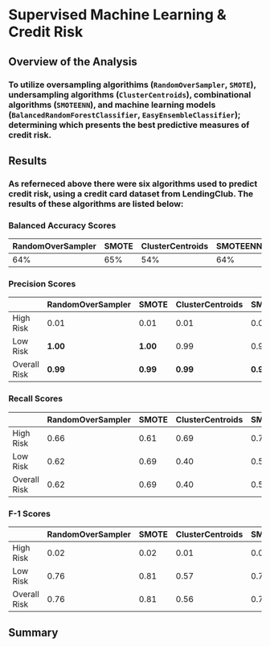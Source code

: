 # Supervised Machine Learning & Credit Risk

## Overview of the Analysis

### To utilize oversampling algorithims (``RandomOverSampler``, ``SMOTE``), undersampling algorithms (``ClusterCentroids``), combinational algorithms (``SMOTEENN``), and machine learning models (``BalancedRandomForestClassifier``, ``EasyEnsembleClassifier``); determining which presents the best predictive measures of credit risk. 

## Results

### As referneced above there were six algorithms used to predict credit risk, using a credit card dataset from LendingClub. The results of these algorithms are listed below:

### Balanced Accuracy Scores


| RandomOverSampler | SMOTE            | ClusterCentroids | SMOTEENN | BalancedRandomForestClassifier | EasyEnsembleClassifier |
| ----------------- | ---------------- | ---------------- | -------- | ------------------------------ | ---------------------- |
| 64%               | 65%              | 54%              | 64%      | 79%                            |  **93%**               |

### Precision Scores

|               | RandomOverSampler | SMOTE            | ClusterCentroids | SMOTEENN | BalancedRandomForestClassifier | EasyEnsembleClassifier |
| ------------- | ----------------- | ---------------- | ---------------- | -------- | ------------------------------ | ---------------------- |
| High Risk     | 0.01              | 0.01             | 0.01             | 0.01     | 0.03                           | **0.09**               |
| Low Risk      | **1.00**          | **1.00**         | 0.99             | 0.99     | **1.00**                       | **1.00**               |
| Overall Risk  | **0.99**          | **0.99**         | **0.99**         | **0.99** | **0.99**                       | **0.99**               |

### Recall Scores

|               | RandomOverSampler | SMOTE            | ClusterCentroids | SMOTEENN | BalancedRandomForestClassifier | EasyEnsembleClassifier |
| ------------- | ----------------- | ---------------- | ---------------- | -------- | ------------------------------ | ---------------------- |
| High Risk     | 0.66              | 0.61             | 0.69             | 0.72     | 0.70                           | **0.92**               |
| Low Risk      | 0.62              | 0.69             | 0.40             | 0.57     | 0.87                           | **0.94**               |
| Overall Risk  | 0.62              | 0.69             | 0.40             | 0.57     | 0.87                           | **0.94**               |

### F-1 Scores


|               | RandomOverSampler | SMOTE            | ClusterCentroids | SMOTEENN | BalancedRandomForestClassifier | EasyEnsembleClassifier |
| ------------- | ----------------- | ---------------- | ---------------- | -------- | ------------------------------ | ---------------------- |
| High Risk     | 0.02              | 0.02             | 0.01             | 0.02     | 0.06                           | **0.16**               |
| Low Risk      | 0.76              | 0.81             | 0.57             | 0.72     | 0.93                           | **0.97**               |
| Overall Risk  | 0.76              | 0.81             | 0.56             | 0.72     | 0.93                           | **0.97**               |

## Summary
